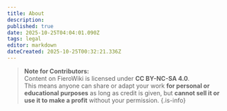 ```yaml
---
title: About
description: 
published: true
date: 2025-10-25T04:04:01.090Z
tags: legal
editor: markdown
dateCreated: 2025-10-25T00:32:21.336Z
---
```


> **Note for Contributors:**  
> Content on FieroWiki is licensed under **CC BY-NC-SA 4.0**.  
> This means anyone can share or adapt your work **for personal or educational purposes** as long as credit is given, but **cannot sell it or use it to make a profit** without your permission.
{.is-info}